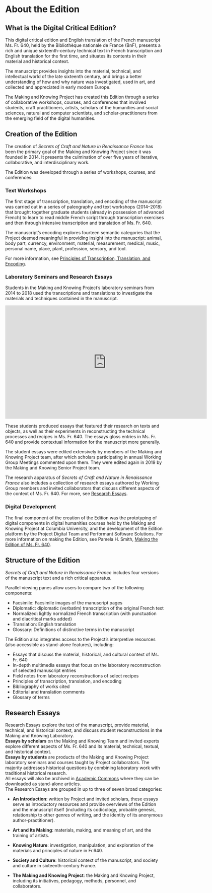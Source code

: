 # About the Edition

## What is the Digital Critical Edition?

This digital critical edition and English translation of the French manuscript Ms. Fr. 640, held by the Bibliothèque nationale de France (BnF), presents a rich and unique sixteenth-century technical text in French transcription and English translation for the first time, and situates its contents in their material and historical context.

The manuscript provides insights into the material, technical, and intellectual world of the late sixteenth century, and brings a better understanding of how and why nature was investigated, used in art, and collected and appreciated in early modern Europe.

The Making and Knowing Project has created this Edition through a series of collaborative workshops, courses, and conferences that involved students, craft practitioners, artists, scholars of the humanities and social sciences, natural and computer scientists, and scholar-practitioners from the emerging field of the digital humanities.

## Creation of the Edition
The creation of _Secrets of Craft and Nature in Renaissance France_ has been the primary goal of the Making and Knowing Project since it was founded in 2014. It presents the culmination of over five years of iterative, collaborative, and interdisciplinary work.

The Edition was developed through a series of  workshops, courses, and conferences:

### Text Workshops
The first stage of transcription, translation, and encoding of the manuscript was carried out in a series of paleography and text workshops (2014–2018) that brought together graduate students (already in possession of advanced French) to learn to read middle French script through transcription exercises and then through intensive transcription and translation of Ms. Fr. 640.

The manuscript’s encoding explores fourteen semantic categories that the Project deemed meaningful in providing insight into the manuscript: animal, body part, currency, environment, material, measurement, medical, music, personal name, place, plant, profession, sensory, and tool. 

For more information, see [Principles of Transcription, Translation, and Encoding](/#content/resources/principles).

### Laboratory Seminars and Research Essays
Students in the Making and Knowing Project’s laboratory seminars from 2014 to 2018 used the transcriptions and translations to investigate the materials and techniques contained in the manuscript.

<iframe title="vimeo-player" src="https://player.vimeo.com/video/384070452" width="640" height="360" frameborder="0" allowfullscreen></iframe>

These students produced essays that featured their research on texts and objects, as well as their experiments in reconstructing the technical processes and recipes in Ms. Fr. 640. The essays gloss entries in Ms. Fr. 640 and provide contextual information for the manuscript more generally.

The student essays were edited extensively by members of the Making and Knowing Project team, after which scholars participating in annual Working Group Meetings commented upon them. They were edited again in 2019 by the Making and Knowing Senior Project team.

The research apparatus of _Secrets of Craft and Nature in Renaissance France_ also includes a collection of research essays authored by Working Group members and invited collaborators that discuss different aspects of the context of Ms. Fr. 640. For more, see [Research Essays](/#essays).

### Digital Development
The final component of the creation of the Edition was the prototyping of digital components in digital humanities courses held by the Making and Knowing Project at Columbia University, and the development of the
Edition platform by the Project Digital Team and Performant Software
Solutions. For more information on making the Edition, see Pamela H. Smith, [Making the Edition of Ms. Fr. 640](/#essays/ann_329_ie_19).

## Structure of the Edition

*Secrets of Craft and Nature in Renaissance France* includes four versions of the manuscript text and a rich critical apparatus.

Parallel viewing panes allow users to compare two of the following
components:

- Facsimile: Facsimile images of the manuscript pages
- Diplomatic: diplomatic (verbatim) transcription of the original French text
- Normalized: lightly normalized French transcription (with punctuation and diacritical marks added)
- Translation: English translation
- Glossary: Definitions of distinctive terms in the manuscript


The Edition also integrates access to the Project’s interpretive resources (also accessible as stand-alone features), including:

  - Essays that discuss the material, historical, and cultural context of Ms. Fr. 640
  - In-depth multimedia essays that focus on the laboratory reconstruction of selected manuscript entries
  - Field notes from laboratory reconstructions of select recipes
  - Principles of transcription, translation, and encoding
  - Bibliography of works cited
  - Editorial and translation comments
  - Glossary of terms

## Research Essays

Research Essays explore the text of the manuscript, provide material,
technical, and historical context, and discuss student reconstructions
in the Making and Knowing Laboratory.
<br>
**Essays by scholars** on the Making and Knowing Team and invited
experts explore different aspects of Ms. Fr. 640 and its material, technical,
textual, and historical context.
<br>
**Essays by students** are products of the Making and Knowing Project laboratory seminars
and courses taught by Project collaborators. The majority addresses historical questions by
combining laboratory work with traditional historical research.
<br>
All essays will also be archived in [Academic Commons](https://academiccommons.columbia.edu) where they can be
downloaded as stand-alone articles.
<br>
The Research Essays are grouped in up to three of seven broad categories:

  - **An Introduction**: written by Project and invited scholars, these essays serve as introductory resources and provide overviews of the Edition and the manuscript itself (including its codicology, probable genesis, relationship to other genres of writing, and the identity of its anonymous author-practitioner).

  - **Art and Its Making**: materials, making, and meaning of art, and the training of artists.
  
  - **Knowing Nature**: investigation, manipulation, and exploration of the materials and principles of nature in Fr.640.
  
  - **Society and Culture**: historical context of the manuscript, and society and culture in sixteenth-century France.

  - **The Making and Knowing Project**: the Making and Knowing Project, including its initiatives, pedagogy, methods, personnel, and collaborators.
